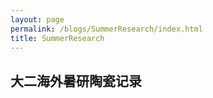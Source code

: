 ```yaml
---
layout: page
permalink: /blogs/SummerResearch/index.html
title: SummerResearch
---
```


## 大二海外暑研陶瓷记录